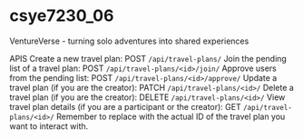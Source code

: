 # csye7230_06
VentureVerse - turning solo adventures into shared experiences

APIS
Create a new travel plan: POST `/api/travel-plans/`
Join the pending list of a travel plan: POST `/api/travel-plans/<id>/join/`
Approve users from the pending list: POST `/api/travel-plans/<id>/approve/`
Update a travel plan (if you are the creator): PATCH `/api/travel-plans/<id>/`
Delete a travel plan (if you are the creator): DELETE `/api/travel-plans/<id>/`
View travel plan details (if you are a participant or the creator): GET `/api/travel-plans/<id>/`
Remember to replace <id> with the actual ID of the travel plan you want to interact with.
